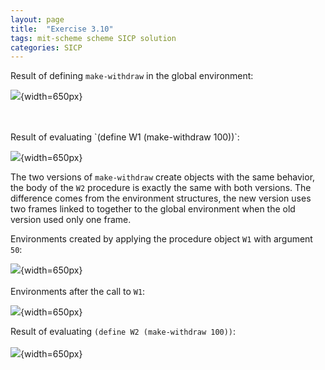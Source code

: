 ```yaml
---
layout: page
title:  "Exercise 3.10"
tags: mit-scheme scheme SICP solution
categories: SICP
---
```

Result of defining `make-withdraw` in the global environment:

![](/assets/Ex3.10a.svg){width=650px}

<br/>
<br/>
Result of evaluating `(define W1 (make-withdraw 100))`:

![](/assets/Ex3.10b.svg){width=650px}

The two versions of `make-withdraw` create objects with the same behavior, the body of the `W2` procedure is exactly the same with both versions. The difference comes from the environment structures, the new version uses two frames linked to together to the global environment when the old version used only one frame.

Environments created by applying the procedure object `W1` with argument `50`:

![](/assets/Ex3.10c.svg){width=650px}
<br/>
<br/>
Environments after the call to `W1`:

![](/assets/Ex3.10d.svg){width=650px}

Result of evaluating `(define W2 (make-withdraw 100))`:
<br/>
<br/>
![](/assets/Ex3.10e.svg){width=650px}
